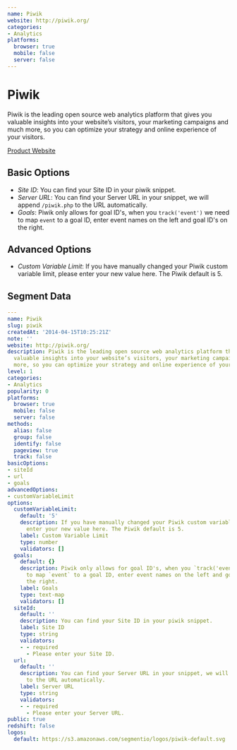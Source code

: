 ```yaml
---
name: Piwik
website: http://piwik.org/
categories:
- Analytics
platforms:
  browser: true
  mobile: false
  server: false
---
```


# Piwik

Piwik is the leading open source web analytics platform that gives you valuable insights into your website’s visitors, your marketing campaigns and much more, so you can optimize your strategy and online experience of your visitors.

[Product Website](http://piwik.org/)

## Basic Options

- *Site ID*: You can find your Site ID in your piwik snippet.
- *Server URL*: You can find your Server URL in your snippet, we will append `/piwik.php` to the URL automatically.
- *Goals*: Piwik only allows for goal ID's, when you `track('event')` we need to map `event` to a goal ID, enter event names on the left and goal ID's on the right.

## Advanced Options

- *Custom Variable Limit*: If you have manually changed your Piwik custom variable limit, please enter your new value here. The Piwik default is 5.

## Segment Data
```yaml
---
name: Piwik
slug: piwik
createdAt: '2014-04-15T10:25:21Z'
note: ''
website: http://piwik.org/
description: Piwik is the leading open source web analytics platform that gives you
  valuable insights into your website’s visitors, your marketing campaigns and much
  more, so you can optimize your strategy and online experience of your visitors.
level: 1
categories:
- Analytics
popularity: 0
platforms:
  browser: true
  mobile: false
  server: false
methods:
  alias: false
  group: false
  identify: false
  pageview: true
  track: false
basicOptions:
- siteId
- url
- goals
advancedOptions:
- customVariableLimit
options:
  customVariableLimit:
    default: '5'
    description: If you have manually changed your Piwik custom variable limit, please
      enter your new value here. The Piwik default is 5.
    label: Custom Variable Limit
    type: number
    validators: []
  goals:
    default: {}
    description: Piwik only allows for goal ID's, when you `track('event')` we need
      to map `event` to a goal ID, enter event names on the left and goal ID's on
      the right.
    label: Goals
    type: text-map
    validators: []
  siteId:
    default: ''
    description: You can find your Site ID in your piwik snippet.
    label: Site ID
    type: string
    validators:
    - - required
      - Please enter your Site ID.
  url:
    default: ''
    description: You can find your Server URL in your snippet, we will append `/piwik.php`
      to the URL automatically.
    label: Server URL
    type: string
    validators:
    - - required
      - Please enter your Server URL.
public: true
redshift: false
logos:
  default: https://s3.amazonaws.com/segmentio/logos/piwik-default.svg

```

